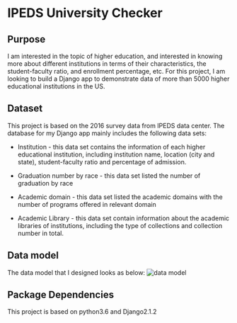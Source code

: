 # IPEDS University Checker

## Purpose
I am interested in the topic of higher education, and interested in knowing more about different institutions in terms of their characteristics, the student-faculty ratio, and enrollment percentage, etc. For this project, I am looking to build a Django app to demonstrate data of more than 5000 higher educational institutions in the US. 

## Dataset
This project is based on the 2016 survey data from IPEDS data center. The database for my Django app mainly includes the following data sets:

- Institution - this data set contains the information of each higher educational institution, including institution name, location (city and state), student-faculty ratio and percentage of admission.

- Graduation number by race - this data set listed the number of graduation by race

- Academic domain - this data set listed the academic domains with the number of programs offered in relevant domain

- Academic Library - this data set contain information about the academic libraries of institutions, including the type of collections and collection number in total.


## Data model

The data model that I designed looks as below:
![data model](https://github.com/yuanlii/MySQL-IPEDS-colleges/blob/master/static/img/data_model.png)


## Package Dependencies
This project is based on python3.6 and Django2.1.2
